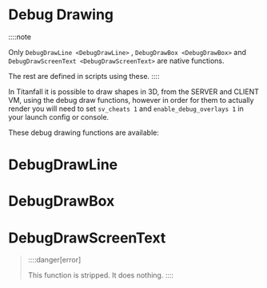 # Debug Drawing

::::note


Only `DebugDrawLine <DebugDrawLine>` ,
`DebugDrawBox <DebugDrawBox>`  and
`DebugDrawScreenText <DebugDrawScreenText>` are native functions.

The rest are defined in scripts using these.
::::

In Titanfall it is possible to draw shapes in 3D, from the SERVER and
CLIENT VM, using the debug draw functions, however in order for them to
actually render you will need to set `sv_cheats 1` and
`enable_debug_overlays 1` in your launch config or console.

These debug drawing functions are available:

# DebugDrawLine

# DebugDrawBox

# DebugDrawScreenText

> ::::danger[error]
>
> This function is stripped. It does nothing.
> ::::
